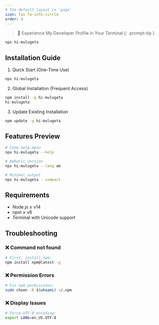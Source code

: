 ```yaml
---
# the default layout is 'page'
icon: fas fa-info-circle
order: 4
---
```


> 🌟 Experience My Developer Profile in Your Terminal
{: .prompt-tip }


```bash
npx hi-mulugeta
```
## Installation Guide
1. Quick Start (One-Time Use)

```bash
npx hi-mulugeta
```

2. Global Installation (Frequent Access)

```bash
npm install -g hi-mulugeta
hi-mulugeta
```
3. Update Existing Installation

```bash
npm update -g hi-mulugeta
```

## Features Preview

```bash
# Show help menu
npx hi-mulugeta --help

# Amharic version
npx hi-mulugeta --lang am

# Minimal output
npx hi-mulugeta --compact
```

## Requirements

- Node.js ≥ v14
- npm ≥ v6
- Terminal with Unicode support

## Troubleshooting

### ❌ Command not found

```bash
# First, install npm:
npm install npm@latest -g
```

### ❌ Permission Errors

```bash
# Fix npm permissions:
sudo chown -R $(whoami) ~/.npm
```

### ❌ Display Issues

```bash
# Force UTF-8 encoding:
export LANG=en_US.UTF-8
```








